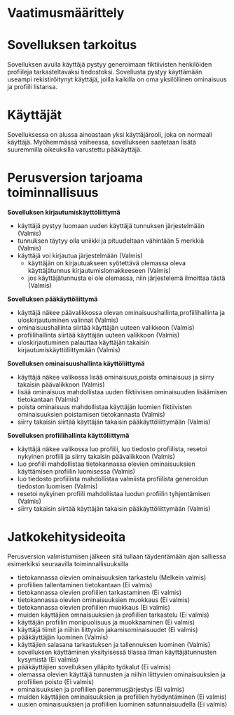 # Vaatimusmäärittely

# Sovelluksen tarkoitus 

Sovelluksen avulla käyttäjä pystyy generoimaan fiktiivisten henkilöiden profiileja tarkasteltavaksi tiedostoksi. Sovellusta pystyy käyttämään useampi rekistiröitynyt käyttäjä, joilla kaikilla on oma yksilöllinen ominaisuus ja profiili listansa.

# Käyttäjät

Sovelluksessa on alussa ainoastaan yksi käyttäjärooli, joka on normaali käyttäjä. Myöhemmässä vaiheessa, sovellukseen saatetaan lisätä suuremmilla oikeuksilla varustettu pääkäyttäjä. 

# Perusversion tarjoama toiminnallisuus

**Sovelluksen kirjautumiskäyttöliittymä**

- käyttäjä pystyy luomaan uuden käyttäjä tunnuksen järjestelmään (Valmis)
 - tunnuksen täytyy olla uniikki ja pituudeltaan vähintään 5 merkkiä (Valmis)
- käyttäjä voi kirjautua järjestelmään (Valmis)
  - käyttäjän on kirjautuakseen syötettävä olemassa oleva käyttäjätunnus kirjautumislomakkeeseen (Valmis)
  - jos käyttäjätunnusta ei ole olemassa, niin järjestelemä ilmoittaa tästä (Valmis)
  
**Sovelluksen pääkäyttöliittymä**

- käyttäjä näkee päävalikkossa olevan ominaisuushallinta,profiilihallinta ja uloskirjautuminen valinnat (Valmis)
 - ominaisuushallinta siirtää käyttäjän uuteen valikkoon (Valmis)
 - profiilihallinta siirtää käyttäjän uuteen valikkoon (Valmis)
 - uloskirjautuminen palauttaa käyttäjän takaisin kirjautumiskäyttöliittymään (Valmis)
 
**Sovelluksen ominaisuushallinta käyttöliittymä**

- käyttäjä näkee valikossa lisää ominaisuus,poista ominaisuus ja siirry takaisin päävalikkoon (Valmis)
 - lisää ominaisuus mahdollistaa uuden fiktiivisen ominaisuuden lisäämisen tietokantaan (Valmis)
 - poista ominaisuus mahdollistaa käyttäjän luomien fiktiivisten ominaisuuksien poistamisen tietokannasta (Valmis)
 - siirry takaisin siirtää käyttäjän takaisin pääkäyttöliittymään (Valmis)

**Sovelluksen profiilihallinta käyttöliittymä**

- käyttäjä näkee valikossa luo profiili, luo tiedosto profiilista, resetoi nykyinen profiili ja siirry takaisin päävalikkoon (Valmis)
 - luo profiili mahdollistaa tietokannassa olevien ominaisuuksien käyttämisen profiilin luomisessa (Valmis)
 - luo tiedosto profiilista mahdollistaa valmiista profiilista generoidun tiedoston luomisen (Valmis)
 - resetoi nykyinen profiili mahdollistaa luodun profiilin tyhjentämisen (Valmis)
 - siirry takaisin siirtää käyttäjän takaisin pääkäyttöliittymään (Valmis)
   
# Jatkokehitysideoita

Perusversion valmistumisen jälkeen sitä tullaan täydentämään ajan salliessa esimerkiksi seuraavilla toiminnallisuuksilla

- tietokannassa olevien ominaisuuksien tarkastelu (Melkein valmis)
- profiilien tallentaminen tietokantaan (Ei valmis)
- tietokannassa olevien profiilien tarkastaminen (Ei valmis)
- tietokannassa olevien ominaisuuksien muokkaus (Ei valmis)
- tietokannassa olevien profiilien muokkaus (Ei valmis)
- muiden käyttäjien omnaisuuksien ja profiilien tarkastelu (Ei valmis)
- käyttäjän profiilin monipuolisuus ja muokkaaminen (Ei valmis)
- käyttäjä tiimit ja niihin liittyvän jakamisominaisuudet (Ei valmis)
- pääkäyttäjän luominen (Valmis)
- käyttäjien salasana tarkastuksen ja tallennuksen luominen (Valmis)
- sovelluksen käyttäminen yksityisessä tilassa ilman käyttäjätunnusten kysymistä (Ei valmis)
- pääkäyttäjien sovelluksen ylläpito työkalut (Ei valmis)
- olemassa olevien käyttäjä tunnusten ja niihin liittyvien ominaisuuksien ja profiilien poisto (Ei valmis)
- ominaisuuksien ja profiilien paremmusjärjestys (Ei valmis)
- muiden käyttäjien ominaisuuksien ja profiilien hyödyntäminen (Ei valmis)
- uusien ominaisuuksien ja profiilien luominen satunnaisuudella (Ei valmis)




  


  
